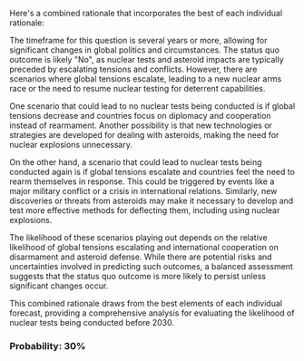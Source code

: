 Here's a combined rationale that incorporates the best of each individual rationale:

The timeframe for this question is several years or more, allowing for significant changes in global politics and circumstances. The status quo outcome is likely "No", as nuclear tests and asteroid impacts are typically preceded by escalating tensions and conflicts. However, there are scenarios where global tensions escalate, leading to a new nuclear arms race or the need to resume nuclear testing for deterrent capabilities.

One scenario that could lead to no nuclear tests being conducted is if global tensions decrease and countries focus on diplomacy and cooperation instead of rearmament. Another possibility is that new technologies or strategies are developed for dealing with asteroids, making the need for nuclear explosions unnecessary.

On the other hand, a scenario that could lead to nuclear tests being conducted again is if global tensions escalate and countries feel the need to rearm themselves in response. This could be triggered by events like a major military conflict or a crisis in international relations. Similarly, new discoveries or threats from asteroids may make it necessary to develop and test more effective methods for deflecting them, including using nuclear explosions.

The likelihood of these scenarios playing out depends on the relative likelihood of global tensions escalating and international cooperation on disarmament and asteroid defense. While there are potential risks and uncertainties involved in predicting such outcomes, a balanced assessment suggests that the status quo outcome is more likely to persist unless significant changes occur.

This combined rationale draws from the best elements of each individual forecast, providing a comprehensive analysis for evaluating the likelihood of nuclear tests being conducted before 2030.

### Probability: 30%